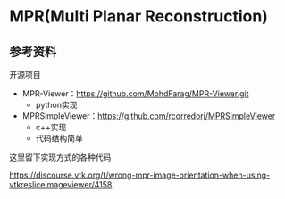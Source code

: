 # MPR(Multi Planar Reconstruction)

## 参考资料
开源项目
- MPR-Viewer：https://github.com/MohdFarag/MPR-Viewer.git
  - python实现
- MPRSimpleViewer：https://github.com/rcorredorj/MPRSimpleViewer
  - c++实现
  - 代码结构简单

这里留下实现方式的各种代码

https://discourse.vtk.org/t/wrong-mpr-image-orientation-when-using-vtkresliceimageviewer/4158